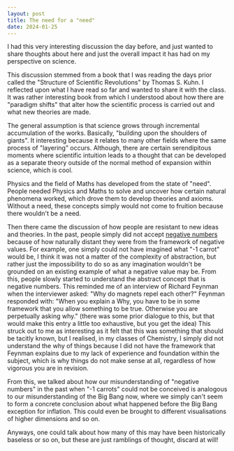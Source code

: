 ```yaml
---
layout: post
title: The need for a "need"
date: 2024-01-25
---
```

I had this very interesting discussion the day before, and just wanted to share thoughts about here and just the overall impact it has had on my perspective on science.

This discussion stemmed from a book that I was reading the days prior called the "Structure of Scientific Revolutions" by Thomas S. Kuhn. I reflected upon what I have read so far and wanted to share it with the class. It was rather interesting book from which I understood about how there are "paradigm shifts" that alter how the scientific process is carried out and what new theories are made.

The general assumption is that science grows through incremental accumulation of the works. Basically, "building upon the shoulders of giants". It interesting because it relates to many other fields where the same process of "layering" occurs. Although, there are certain serendipitous moments where scientific intuition leads to a thought that can be developed as a separate theory outside of the normal method of expansion within science, which is cool.

Physics and the field of Maths has developed from the state of "need". People needed Physics and Maths to solve and uncover how certain natural phenomena worked, which drove them to develop theories and axioms. Without a need, these concepts simply would not come to fruition because there wouldn't be a need.

Then there came the discussion of how people are resistant to new ideas and theories. In the past, people simply did not accept [negative numbers](https://nrich.maths.org/5747#:~:text=Although%20negative%20numbers%20were%20used,impossible%22%20and%20completely%20ignored%20them.) because of how naturally distant they were from the framework of negative values. For example, one simply could not have imagined what "-1 carrot" would be, I think it was not a matter of the complexity of abstraction, but rather just the impossibility to do so as any imagination wouldn't be grounded on an existing example of what a negative value may be. From this, people slowly started to understand the abstract concept that is negative numbers. This reminded me of an interview of Richard Feynman when the interviewer asked: "Why do magnets repel each other?" Feynman responded with: "When you explain a Why, you have to be in some framework that you allow something to be true. Otherwise you are perpetually asking why." (there was some prior dialogue to this, but that would make this entry a little too exhaustive, but you get the idea) This struck out to me as interesting as it felt that this was something that should be tacitly known, but I realised, in my classes of Chemistry, I simply did not understand the why of things because I did not have the framework that Feynman explains due to my lack of experience and foundation within the subject, which is why things do not make sense at all, regardless of how vigorous you are in revision.

From this, we talked about how our misunderstanding of "negative numbers" in the past when "-1 carrots" could not be conceived is analogous to our misunderstanding of the Big Bang now, where we simply can't seem to form a concrete conclusion about what happened before the Big Bang exception for inflation. This could even be brought to different visualisations of higher dimensions and so on.

Anyways, one could talk about how many of this may have been historically baseless or so on, but these are just ramblings of thought, discard at will!
